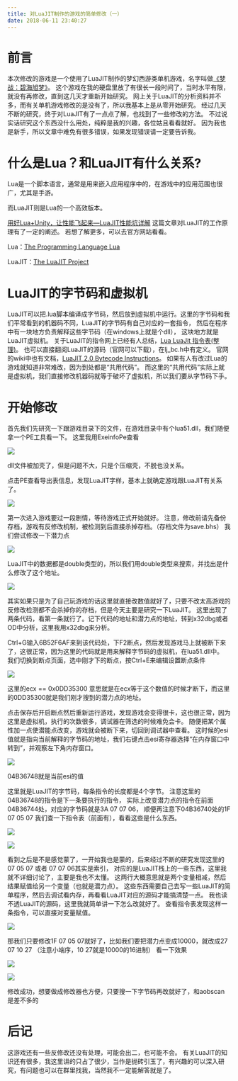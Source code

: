 ```yaml
---
title: 对LuaJIT制作的游戏的简单修改（一）
date: 2018-06-11 23:40:27
---
```


# 前言

本次修改的游戏是一个使用了LuaJIT制作的梦幻西游类单机游戏，名字叫做[《梦战：碧海旭梦》](http://dream.supmers.com/forum.php?mod=viewthread&tid=20)。 这个游戏在我的硬盘里放了有很长一段时间了，当时水平有限，就没有再修改，直到这几天才重新开始研究。 网上关于LuaJIT的分析资料并不多，而有关单机游戏修改的是没有了，所以我基本上是从零开始研究。 经过几天不断的研究，终于对LuaJIT有了一点点了解，也找到了一些修改的方法。 不过说实话研究这个东西没什么用处，纯粹是我的兴趣，各位姑且看看就好。 因为我也是新手，所以文章中难免有很多错误，如果发现错误请一定要告诉我。



<!-- more -->

# 什么是Lua？和LuaJIT有什么关系?

Lua是一个脚本语言，通常是用来嵌入应用程序中的，在游戏中的应用范围也很广，尤其是手游。

而LuaJIT则是Lua的一个高效版本。

 [用好Lua+Unity，让性能飞起来—LuaJIT性能坑详解](https://blog.uwa4d.com/archives/usparkle_luajit.html) 这篇文章对LuaJIT的工作原理有了一定的阐述。 若想了解更多，可以去官方网站看看。

 Lua：[The Programming Language Lua](http://www.lua.org/)

 LuaJIT：[The LuaJIT Project](http://luajit.org/)  



# LuaJIT的字节码和虚拟机

LuaJIT可以把.lua脚本编译成字节码，然后放到虚拟机中运行。这里的字节码和我们平常看到的机器码不同，LuaJIT的字节码有自己对应的一套指令， 然后在程序中有一块地方负责解释这些字节码（在windows上就是个dll）， 这块地方就是LuaJIT虚拟机。 关于LuaJIT的指令网上已经有人总结，[Lua LuaJit 指令表(整理)](https://blog.csdn.net/zzz3265/article/details/41146569)。 也可以直接翻阅LuaJIT的源码（官网可以下载），在lj_bc.h中有定义。 官网的wiki中也有文档，[LuaJIT 2.0 Bytecode Instructions](http://wiki.luajit.org/Bytecode-2.0)。 如果有人有改过Lua的游戏就知道非常难改，因为到处都是“共用代码”。 而这里的“共用代码”实际上就是虚拟机，我们直接修改机器码就等于破坏了虚拟机，所以我们要从字节码下手。 



# 开始修改

首先我们先研究一下跟游戏目录下的文件，在游戏目录中有个lua51.dll，我们随便拿一个PE工具看一下。 这里我用ExeinfoPe查看

![](http://wx3.sinaimg.cn/large/006juYZNgy1fse09228naj30hz08udjs.jpg)

dll文件被加壳了，但是问题不大，只是个压缩壳，不脱也没关系。 



点击PE查看导出表信息，发现LuaJIT字样，基本上就确定游戏跟LuaJIT有关系了。 

![](http://wx4.sinaimg.cn/large/006juYZNgy1fse094hagej31960fuqgg.jpg)



第一次进入游戏要过一段剧情，等待游戏正式开始就好。 注意，修改前请先备份存档，游戏有反修改机制，被检测到后直接杀掉存档。（存档文件为save.bhs） 我们尝试修改一下潜力点 

![](http://wx1.sinaimg.cn/large/006juYZNgy1fse097ev1hj30ru0lrb29.jpg)



LuaJIT中的数据都是double类型的，所以我们用double类型来搜索，并找出是什么修改了这个地址。 

![](http://wx2.sinaimg.cn/large/006juYZNgy1fse09a890aj31420q3h86.jpg)

其实如果只是为了自己玩游戏的话这里就直接改数值就好了，只要不改太高游戏的反修改检测都不会杀掉你的存档，但是今天主要是研究一下LuaJIT。 这里出现了两条代码，看第一条就行了。记下代码的地址和潜力点的地址，转到x32dbg或者OD中分析，这里我用x32dbg来分析。 



Ctrl+G输入6B52F6AF来到该代码处，下F2断点，然后发现游戏马上就被断下来了，这很正常，因为这里的代码就是用来解释字节码的虚拟机，在lua51.dll中。 我们切换到断点页面，选中刚才下的断点，按Ctrl+E来编辑设置断点条件 

![](http://wx3.sinaimg.cn/large/006juYZNgy1fse09c9rvcj31730cd403.jpg)

这里的ecx == 0x0DD35300 意思就是在ecx等于这个数值的时候才断下，而这里的0DD35300就是我们刚才搜到的潜力点的地址。 



点击保存后开启断点然后重新运行游戏，发现游戏会变得很卡，这也很正常，因为这里是虚拟机，执行的次数很多，调试器在筛选的时候难免会卡。 随便把某个属性加一点使潜能点改变，游戏就会被断下来，切回到调试器中查看。 这时候的esi值就是指向当前解释的字节码的地址，我们右键点击esi寄存器选择“在内存窗口中转到”，并观察左下角内存窗口。 

![](http://wx2.sinaimg.cn/large/006juYZNgy1fse0a0ssk3j30gj06fjro.jpg)

04B36748就是当前esi的值

这里就是LuaJIT的字节码，每条指令的长度都是4个字节。 注意这里的04B36748的指令是下一条要执行的指令， 实际上改变潜力点的指令在前面04B36744处，对应的字节码就是3A 07 07 06， 顺便再注意下04B36740处的1F 07 05 07 我们查一下指令表（前面有），看看这些是什么东西。 

![](http://wx4.sinaimg.cn/large/006juYZNgy1fse0a3m8bgj30hn01g3ya.jpg)

![](http://wx4.sinaimg.cn/large/006juYZNgy1fse0a60ec7j30h801g742.jpg)

看到之后是不是感觉蒙了，一开始我也是蒙的，后来经过不断的研究发现这里的07 05 07 或者 07 07 06其实是索引， 对应的是LuaJIT栈上的一些东西，这里我就不详细讨论了，主要是我也不太懂。 这两行大概意思就是两个变量相减，然后结果赋值给另一个变量（也就是潜力点）。 这些东西需要自己去写一些LuaJIT的简单程序，然后去调试看内存，再看看LuaJIT对应的源码才能搞清楚一点。 我也读不透LuaJIT的源码，这里我就简单讲一下怎么改就好了。 查看指令表发现这样一条指令，可以直接对变量赋值。 

![](http://wx1.sinaimg.cn/large/006juYZNgy1fse0a7ugvsj30m9028t8j.jpg)

那我们只要修改1F 07 05 07就好了，比如我们要把潜力点变成10000，就改成27 07 10 27 （注意小端序，10 27就是10000的16进制） 看一下效果

![](http://wx3.sinaimg.cn/large/006juYZNgy1fse0ab7lsuj30pr0mk43r.jpg)

![](http://wx2.sinaimg.cn/large/006juYZNgy1fse0aulw77g30zy0ljb29.gif)

修改成功，想要做成修改器也方便，只要搜一下字节码再改就好了，和aobscan是差不多的 



# 后记

这游戏还有一些反修改还没有处理，可能会出二，也可能不会。 有关LuaJIT的知识还有很多，我这里讲的只占了很少，当作是抛砖引玉了，有兴趣的可以深入研究，有问题也可以在群里找我，当然我不一定能解答就是了。  